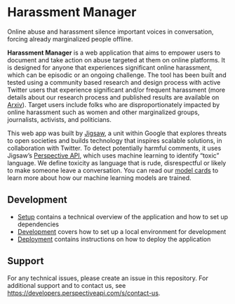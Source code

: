 # Harassment Manager

Online abuse and harassment silence important voices in conversation, forcing
already marginalized people offline.

**Harassment Manager** is a web application that aims to empower users to
document and take action on abuse targeted at them on online platforms. It is
designed for anyone that experiences significant online harassment, which can be
episodic or an ongoing challenge. The tool has been built and tested using a
community based research and design process with active Twitter users that
experience significant and/or frequent harassment (more details about our
research process and published results are available on
[Arxiv](https://arxiv.org/abs/2202.11168)). Target users include folks who are
disproportionately impacted by online harassment such as women and other
marginalized groups, journalists, activists, and politicians.

This web app was built by [Jigsaw](http://jigsaw.google.com), a unit within
Google that explores threats to open societies and builds technology that
inspires scalable solutions, in collaboration with Twitter. To detect
potentially harmful comments, it uses Jigsaw’s [Perspective
API](http://www.perspectiveapi.com), which uses machine learning to identify
“toxic” language. We define toxicity as language that is rude, disrespectful or
likely to make someone leave a conversation. You can read our [model
cards](https://developers.perspectiveapi.com/s/about-the-api-model-cards) to
learn more about how our machine learning models are trained.

## Development

- [Setup](docs/1_setup.md) contains a technical overview of the application and
  how to set up dependencies
- [Development](docs/2_development.md) covers how to set up a local environment
  for development
- [Deployment](docs/3_deployment.md) contains instructions on how to deploy the
  application

## Support

For any technical issues, please create an issue in this repository. For
additional support and to contact us, see
https://developers.perspectiveapi.com/s/contact-us.

